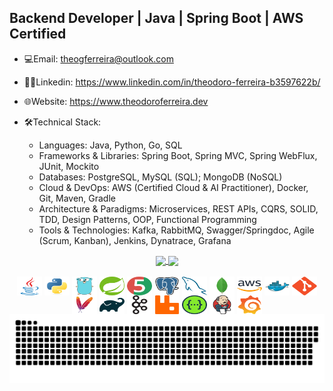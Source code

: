 ## Backend Developer | Java | Spring Boot | AWS Certified

- 💻Email: theogferreira@outlook.com

- 👨‍💻Linkedin: https://www.linkedin.com/in/theodoro-ferreira-b3597622b/

- 🌐Website: https://www.theodoroferreira.dev

- 🛠️Technical Stack:
  - Languages: Java, Python, Go, SQL
  - Frameworks & Libraries: Spring Boot, Spring MVC, Spring WebFlux, JUnit, Mockito
  - Databases: PostgreSQL, MySQL (SQL); MongoDB (NoSQL)
  - Cloud & DevOps: AWS (Certified Cloud & AI Practitioner), Docker, Git, Maven, Gradle
  - Architecture & Paradigms: Microservices, REST APIs, CQRS, SOLID, TDD, Design Patterns, OOP, Functional Programming
  - Tools & Technologies: Kafka, RabbitMQ, Swagger/Springdoc, Agile (Scrum, Kanban), Jenkins, Dynatrace, Grafana

<div align="center">
  <a href="https://github.com/theodoroferreira">
    <img height="165em" align="center" src="https://github-readme-stats-theodoro-ferreiras-projects.vercel.app/api?username=theodoroferreira&show_icons=true&theme=tokyonight&rank_icon=github"/>
  </a>
  <a href="https://github.com/theodoroferreira">
    <img height="165em" align="center" src="https://github-readme-stats-theodoro-ferreiras-projects.vercel.app/api/top-langs/?username=theodoroferreira&layout=donut&theme=tokyonight"/>
  </a>
</div>

<div style="display: inline_block; align-content: center;" align="center"><br>
  <img align="center" alt="Java" height="30" width="40" src="https://raw.githubusercontent.com/devicons/devicon/master/icons/java/java-original.svg">
  <img align="center" alt="Python" height="30" width="40" src="https://raw.githubusercontent.com/devicons/devicon/master/icons/python/python-original.svg">
  <img align="center" alt="Go" height="30" width="40" src="https://raw.githubusercontent.com/devicons/devicon/master/icons/go/go-original.svg">
  <img align="center" alt="Spring" height="30" width="40" src="https://raw.githubusercontent.com/devicons/devicon/master/icons/spring/spring-original.svg">
  <img align="center" alt="Junit" height="30" width="40" src="https://raw.githubusercontent.com/devicons/devicon/master/icons/junit/junit-original.svg">
  <img align="center" alt="PostgreSQL" height="30" width="40" src="https://raw.githubusercontent.com/devicons/devicon/master/icons/postgresql/postgresql-original.svg">
  <img align="center" alt="MySQL" height="30" width="40" src="https://raw.githubusercontent.com/devicons/devicon/master/icons/mysql/mysql-original.svg">
  <img align="center" alt="MongoDB" height="30" width="40" src="https://raw.githubusercontent.com/devicons/devicon/master/icons/mongodb/mongodb-original.svg">
  <img align="center" alt="AWS" height="30" width="40" src="https://raw.githubusercontent.com/devicons/devicon/master/icons/amazonwebservices/amazonwebservices-original-wordmark.svg">
  <img align="center" alt="Docker" height="30" width="40" src="https://raw.githubusercontent.com/devicons/devicon/master/icons/docker/docker-original.svg">
  <img align="center" alt="Git" height="30" width="40" src="https://raw.githubusercontent.com/devicons/devicon/master/icons/git/git-original.svg">
  <img align="center" alt="Maven" height="30" width="40" src="https://raw.githubusercontent.com/devicons/devicon/master/icons/maven/maven-original.svg">
  <img align="center" alt="Gradle" height="30" width="40" src="https://raw.githubusercontent.com/devicons/devicon/master/icons/gradle/gradle-original.svg">
  <img align="center" alt="Kafka" height="30" width="40" src="https://raw.githubusercontent.com/devicons/devicon/master/icons/apachekafka/apachekafka-original.svg">
  <img align="center" alt="RabbitMQ" height="30" width="40" src="https://raw.githubusercontent.com/devicons/devicon/master/icons/rabbitmq/rabbitmq-original.svg">
  <img align="center" alt="Swagger" height="30" width="40" src="https://raw.githubusercontent.com/devicons/devicon/master/icons/swagger/swagger-original.svg">
  <img align="center" alt="Jenkins" height="30" width="40" src="https://raw.githubusercontent.com/devicons/devicon/master/icons/jenkins/jenkins-original.svg">
  <img align="center" alt="Grafana" height="30" width="40" src="https://raw.githubusercontent.com/devicons/devicon/master/icons/grafana/grafana-original.svg">
</div>

<picture>
  <source media="(prefers-color-scheme: dark)" srcset="https://raw.githubusercontent.com/theodoroferreira/theodoroferreira/output/github-contribution-grid-snake-dark.svg">
  <source media="(prefers-color-scheme: light)" srcset="https://raw.githubusercontent.com/theodoroferreira/theodoroferreira/output/github-contribution-grid-snake.svg">
  <img alt="github contribution grid snake animation" src="https://raw.githubusercontent.com/theodoroferreira/theodoroferreira/output/github-contribution-grid-snake.svg">
</picture>
